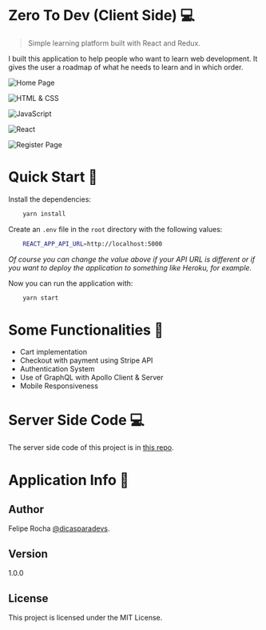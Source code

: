 # Zero To Dev (Client Side) 💻

> Simple learning platform built with React and Redux.

I built this application to help people who want to learn web development. It gives the user a roadmap of what he needs to learn and in which order.

![Home Page](https://imgur.com/7i4u3Xw.png)

![HTML & CSS](https://imgur.com/crkvbDy.png)

![JavaScript](https://imgur.com/TRM1XK9.png)

![React](https://imgur.com/bkhTHp0.png)

![Register Page](https://imgur.com/UAyVytM.png)

# Quick Start 🚀

Install the dependencies:

```bash
    yarn install
```

Create an `.env` file in the `root` directory with the following values:

```bash
    REACT_APP_API_URL=http://localhost:5000
```

_Of course you can change the value above if your API URL is different or if you want to deploy the application to something like Heroku, for example._

Now you can run the application with:

```bash
    yarn start
```

# Some Functionalities 📁

-   Cart implementation
-   Checkout with payment using Stripe API
-   Authentication System
-   Use of GraphQL with Apollo Client & Server
-   Mobile Responsiveness

# Server Side Code 💻

The server side code of this project is in [this repo](https://github.com/fmroocha/rock-clothing-server 'Rock Clothing Server Side Repo').

# Application Info 📝

## Author

Felipe Rocha [@dicasparadevs](https://instagram.com/dicasparadevs 'dicasparadevs Instagram').

## Version

1.0.0

## License

This project is licensed under the MIT License.

